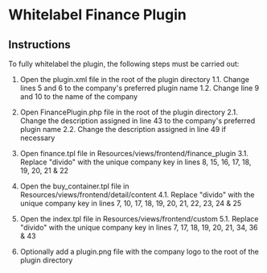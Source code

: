 # Whitelabel Finance Plugin

## Instructions

To fully whitelabel the plugin, the following steps must be carried out:

1. Open the plugin.xml file in the root of the plugin directory
    1.1. Change lines 5 and 6 to the company's preferred plugin name
    1.2. Change line 9 and 10 to the name of the company

2. Open FinancePlugin.php file in the root of the plugin directory
    2.1. Change the description assigned in line 43 to the company's preferred plugin name
    2.2. Change the description assigned in line 49 if necessary

3. Open finance.tpl file in Resources/views/frontend/finance_plugin
    3.1. Replace "divido" with the unique company key in lines 8, 15, 16, 17, 18, 19, 20, 21 & 22

4. Open the buy_container.tpl file in Resources/views/frontend/detail/content
    4.1. Replace "divido" with the unique company key in lines 7, 10, 17, 18, 19, 20, 21, 22, 23, 24 & 25

5. Open the index.tpl file in Resources/views/frontend/custom
    5.1. Replace "divido" with the unique company key in lines 7, 17, 18, 19, 20, 21, 34, 36 & 43

6. Optionally add a plugin.png file with the company logo to the root of the plugin directory